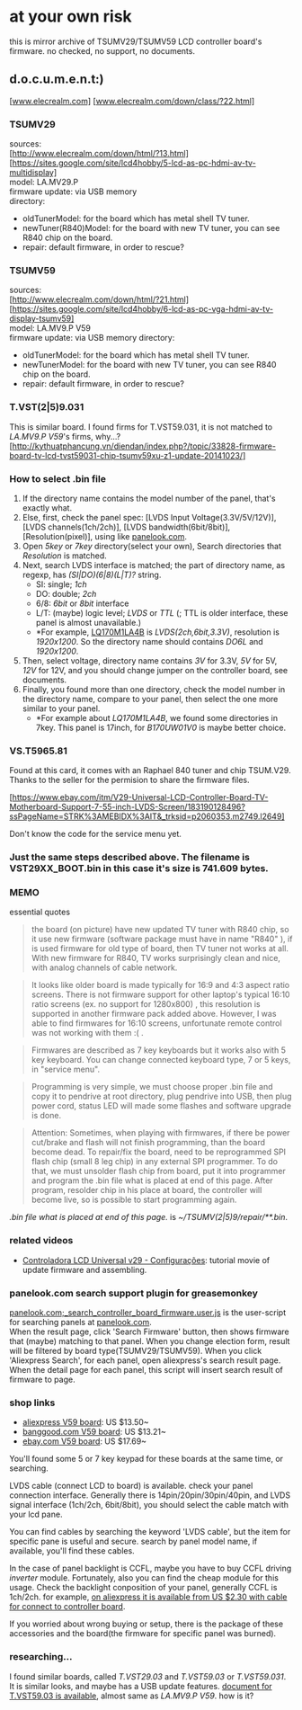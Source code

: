 # at your own risk

this is mirror archive of TSUMV29/TSUMV59 LCD controller board's firmware.
no checked, no support, no documents.


## d.o.c.u.m.e.n.t:)

[www.elecrealm.com]
[www.elecrealm.com/down/class/?22.html]

### TSUMV29

sources:  
[http://www.elecrealm.com/down/html/?13.html]  
[https://sites.google.com/site/lcd4hobby/5-lcd-as-pc-hdmi-av-tv-multidisplay]  
model: LA.MV29.P  
firmware update: via USB memory  
directory:
- oldTunerModel: for the board which has metal shell TV tuner.
- newTuner(R840)Model: for the board with new TV tuner, you can see R840 chip on the board.
- repair: default firmware, in order to rescue?

### TSUMV59

sources:  
[http://www.elecrealm.com/down/html/?21.html]  
[https://sites.google.com/site/lcd4hobby/6-lcd-as-pc-vga-hdmi-av-tv-display-tsumv59]  
model: LA.MV9.P V59  
firmware update: via USB memory
directory:
- oldTunerModel: for the board which has metal shell TV tuner.
- newTunerModel: for the board with new TV tuner, you can see R840 chip on the board.
- repair: default firmware, in order to rescue?

### T.VST(2|5)9.031

This is similar board. I found firms for T.VST59.031, it is not matched to _LA.MV9.P V59_'s firms, why...?
[http://kythuatphancung.vn/diendan/index.php?/topic/33828-firmware-board-tv-lcd-tvst59031-chip-tsumv59xu-z1-update-20141023/]

### How to select .bin file

1. If the directory name contains the model number of the panel, that's exactly what.
2. Else, first, check the panel spec: [LVDS Input Voltage(3.3V/5V/12V)], [LVDS channels(1ch/2ch)], [LVDS bandwidth(6bit/8bit)], [Resolution(pixel)], using like [panelook.com](http://www.panelook.com/).
3. Open _5key_ or _7key_ directory(select your own), Search directories that _Resolution_ is matched.
4. Next, search LVDS interface is matched; the part of directory name, as regexp, has _(SI|DO)(6|8)(L|T)?_ string.
    - SI: single; _1ch_
    - DO: double; _2ch_
    - 6/8: _6bit_ or _8bit_ interface
    - L/T: (maybe) logic level; _LVDS_ or _TTL_ (; TTL is older interface, these panel is almost unavailable.)
    - \*For example, [LQ170M1LA4B](http://www.panelook.com/modeldetail.php?id=10195) is _LVDS(2ch,6bit,3.3V)_, resolution is _1920x1200_. So the directory name should contains _DO6L_ and _1920x1200_.
5. Then, select voltage, directory name contains _3V_ for 3.3V, _5V_ for 5V, _12V_ for 12V,
   and you should change jumper on the controller board, see documents.
6. Finally, you found more than one directory, check the model number in the directory name, compare to your panel, then select the one more similar to your panel.
    - \*For example about _LQ170M1LA4B_, we found some directories in 7key. This panel is 17inch, for _B170UW01V0_ is maybe better choice.

	
### VS.T5965.81

Found at this card, it comes with an Raphael 840 tuner and chip TSUM.V29. Thanks to the seller for the permision to share the firmware files.

[https://www.ebay.com/itm/V29-Universal-LCD-Controller-Board-TV-Motherboard-Support-7-55-inch-LVDS-Screen/183190128496?ssPageName=STRK%3AMEBIDX%3AIT&_trksid=p2060353.m2749.l2649]

Don't know the code for the service menu yet.

### Just the same steps described above. The filename is VST29XX_BOOT.bin in this case it's size is 741.609 bytes.

### MEMO

essential quotes

> the board (on picture) have new updated TV tuner with R840 chip, so it use new firmware (software package must have in name "R840" ), if is used firmware for old type of board, then TV tuner not works at all. With new firmware for R840, TV works surprisingly clean and nice, with analog channels of cable network.

<!-- -->

> It looks like older board is made typically for 16:9 and 4:3 aspect ratio screens.
> There is not firmware support for other laptop's typical 16:10 ratio screens (ex. no support for 1280x800) , this resolution is supported in another firmware pack added above.
> However, I was able to find firmwares for 16:10 screens, unfortunate remote control was not working with them :( .

<!-- -->

> Firmwares are described as 7 key keyboards but it works also with 5 key keyboard.
You can change connected keyboard type, 7 or 5 keys, in "service menu".

<!-- -->

> Programming is very simple, we must choose proper .bin file and copy it to pendrive at root directory, plug pendrive into USB, then plug power cord, status LED will made some flashes and software upgrade is done.

<!-- -->

> Attention:  Sometimes, when playing with firmwares, if there be power cut/brake and flash will not finish programming, than the board become dead.
> To repair/fix the board, need to be reprogrammed SPI flash chip (small 8 leg chip) in any external SPI programmer.
To do that, we must unsolder flash chip from board, put it into programmer and program the  .bin file what is placed at end of this page. 
> After program, resolder chip in his place at board, the controller will become live, so is possible to start programming again. 

_.bin file what is placed at end of this page._ is _~/TSUMV(2|5)9/repair/\*\*.bin_.


### related videos

- [Controladora LCD Universal v29 - Configurações](https://www.youtube.com/watch?v=WMIL4Ta7asc): tutorial movie of update firmware and assembling.


### panelook.com search support plugin for greasemonkey

[panelook.com;_search_controller_board_firmware.user.js](https://github.com/a-c-t-i-n-i-u-m/lvds-firmware/tree/master/test/panelook.com;_search_controller_board_firmware.user.js) is the user-script for searching panels at [panelook.com](http://www.panelook.com).  
When the result page, click 'Search Firmware' button, then shows firmware that (maybe) matching to that panel. 
When you change election form, result will be filtered by board type(TSUMV29/TSUMV59). 
When you click 'Aliexpress Search', for each panel, open aliexpress's search result page.  
When the detail page for each panel, this script will insert search result of firmware to page.

### shop links

- [aliexpress V59 board](http://www.aliexpress.com/af/v59.html?ltype=wholesale&SearchText=v59): US $13.50~
- [banggood.com V59 board](http://www.banggood.com/search/v59.html): US $13.21~
- [ebay.com V59 board](http://www.ebay.com/sch/Consumer-Electronics-/293/v59): US $17.69~

You'll found some 5 or 7 key keypad for these boards at the same time, or searching.

LVDS cable (connect LCD to board) is available. check your panel connection interface.
Generally there is 14pin/20pin/30pin/40pin, and LVDS signal interface (1ch/2ch, 6bit/8bit), you should select the cable match with your lcd pane.

You can find cables by searching the keyword 'LVDS cable', but the item for specific pane is useful and secure.
search by panel model name, if available, you'll find these cables.

In the case of panel backlight is CCFL, maybe you have to buy CCFL driving _inverter_ module.
Fortunately, also you can find the cheap module for this usage.
Check the backlight conposition of your panel, generally CCFL is 1ch/2ch.
for example, [on aliexpress it is available from US $2.30 with cable for connect to controller board](http://www.aliexpress.com/af/ccfl-inverter-lcd.html?ltype=wholesale).

If you worried about wrong buying or setup, there is the package of these accessories and the board(the firmware for specific panel was burned).


### researching...

I found similar boards, called _T.VST29.03_ and _T.VST59.03_ or _T.VST59.031_.
It is similar looks, and maybe has a USB update features.
[document for T.VST59.03 is available](http://wenku.baidu.com/view/a2de0eb51ed9ad51f11df2b9.html), almost same as _LA.MV9.P V59_.
how is it?

